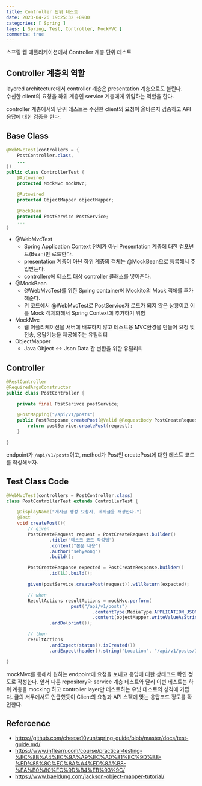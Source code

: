 ```yaml
---
title: Controller 단위 테스트
date: 2023-04-26 19:25:32 +0900
categories: [ Spring ]
tags: [ Spring, Test, Controller, MockMVC ]
comments: true
---
```


스프링 웹 애플리케이션에서 Controller 계층 단위 테스트

## Controller 계층의 역할
layered architecture에서 controller 계층은 presentation 계층으로도 불린다.  
수신한 client의 요청을 하위 계층인 service 계층에게 위임하는 역할을 한다.

controller 계층에서의 단위 테스트는 수신한 client의 요청이 올바른지 검증하고 API 응답에 대한 검증을 한다.


## Base Class

```java
@WebMvcTest(controllers = {
    PostController.class,
    ...
})
public class ControllerTest {
    @Autowired
    protected MockMvc mockMvc;

    @Autowired
    protected ObjectMapper objectMapper;

    @MockBean
    protected PostService PostService;
    ...
}
```
- @WebMvcTest  
    - Spring Application Context 전체가 아닌 Presentation 계층에 대한 컴포넌트(Bean)만 로드한다.
    - presentation 계층이 아닌 하위 계층의 객체는 @MockBean으로 등록해서 주입받는다.
    - controllers에 테스트 대상 controller 클래스를 넣어준다.
- @MockBean
    - @WebMvcTest를 위한 Spring container에 Mockito의 Mock 객체를 추가해준다.
    - 위 코드에서 @WebMvcTest로 PostService가 로드가 되지 않은 상황이고 이를 Mock 객체화해서 Spring Context에 추가하기 위함
- MockMvc
    - 웹 어플리케이션을 서버에 배포하지 않고 테스트용 MVC환경을 만들어 요청 및 전송, 응답기능을 제공해주는 유틸리티
- ObjectMapper
    - Java Object <-> Json Data 간 변환을 위한 유틸리티

## Controller 

```java
@RestController
@RequiredArgsConstructor
public class PostController {

    private final PostSerivce postService;

    @PostMapping("/api/v1/posts")
    public PostResposne createPost(@Valid @RequestBody PostCreateRequest request){
        return postService.createPost(request);
    }

}
```
endpoint가 `/api/v1/posts`이고, method가 Post인 createPost에 대한 테스트 코드를 작성해보자.

## Test Class Code
```java
@WebMvcTest(controllers = PostController.class)
class PostControllerTest extends ControllerTest {

    @DisplayName("게시글 생성 요청시, 게시글을 저장한다.")
    @Test
    void createPost(){
        // given
        PostCreateRequest request = PostCreateRequest.builder()
                .title("테스크 코드 작성법")
                .content("본문 내용")
                .author("sehyeong")
                .build();

        PostCreateResponse expected = PostCreateResponse.builder()
                .id(1L).build();

        given(postService.createPost(request)).willReturn(expected);

        // when
        ResultActions resultActions = mockMvc.perform(
                        post("/api/v1/posts")
                                .contentType(MediaType.APPLICATION_JSON)
                                .content(objectMapper.writeValueAsString(request)))
                .andDo(print());

        // then
        resultActions
                .andExpect(status().isCreated())
                .andExpect(header().string("Location", "/api/v1/posts/1"));

}
```
mockMvc를 통해서 원하는 endpoint에 요청을 보내고 응답에 대한 상태코드 확인 정도로 작성한다. 앞서 다룬 repository와 service 계층 테스트와 달리 이번 테스트는 하위 계층을 mocking 하고 controller layer만 테스트하는 유닛 테스트의 성격에 가깝다. 글의 서두에서도 언급했듯이 Client의 요청과 API 스펙에 맞는 응답코드 정도를 확인한다. 


## Refercence
* <https://github.com/cheese10yun/spring-guide/blob/master/docs/test-guide.md/>
* <https://www.inflearn.com/course/practical-testing-%EC%8B%A4%EC%9A%A9%EC%A0%81%EC%9D%B8-%ED%85%8C%EC%8A%A4%ED%8A%B8-%EA%B0%80%EC%9D%B4%EB%93%9C/>
* <https://www.baeldung.com/jackson-object-mapper-tutorial/>
